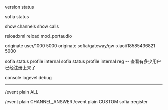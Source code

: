 version
status

sofia status

show channels
show calls

reloadxml
reload mod_portaudio

originate user/1000 5000
originate sofia/gateway/gw-xiaoi/18585436821 5000

sofia status profile internal
sofia status profile internal reg  -- 查看有多少用户已经注册上来了

console logevel debug


---

/event plain ALL

/event plain CHANNEL_ANSWER
/event plain CUSTOM sofia::register
